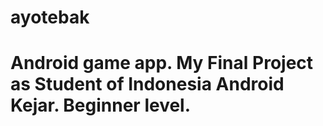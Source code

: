 # ayotebak
# Android game app. My Final Project as Student of Indonesia Android Kejar. Beginner level.
